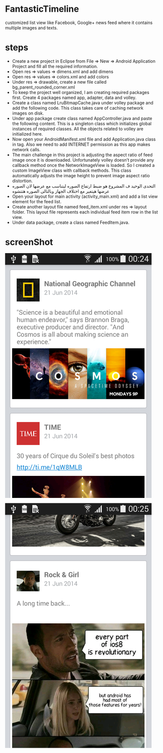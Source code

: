 # FantasticTimeline
customized list view like Facebook, Google+ news feed where it contains multiple images and texts.

# steps
- Create a new project in Eclipse from File ⇒ New ⇒ Android Application Project and fill all the required information.
- Open res ⇒ values ⇒ dimens.xml and add dimens
- Open res ⇒ values ⇒ colors.xml and add colors
- Under res ⇒ drawable, create a new file called bg_parent_rounded_corner.xml 
- To keep the project well organized, I am creating required packages first. Create 4 packages named app, adapter, data and volley. 
- Create a class named LruBitmapCache.java under volley package and add the following code. This class takes care of caching network images on disk.
- Under app package create class named AppController.java and paste the following content. This is a singleton class which initializes global instances of required classes. All the objects related to volley are initialized here.
- Now open your AndroidManifest.xml file and add Application.java class in <application> tag. Also we need to add INTERNET permission as this app makes network calls.
- The main challenge in this project is adjusting the aspect ratio of feed image once it is downloaded. Unfortunately volley doesn’t provide any callback method once the NetworkImageView is loaded. So I created a custom ImageView class with callback methods. This class automatically adjusts the image height to prevent image aspect ratio distortion.
- التحدى الوحيد ف المشروع هو ضبط ارتفاع الصوره ليتناسب مع عرضها لان الصوره عرضها هيتغير مع اختلاف الجهاز وبالتالى الصوره هتتشوه
- Open your layout for main activity (activity_main.xml) and add a list view element for the feed list.
- Create another layout file named feed_item.xml under res ⇒ layout folder. This layout file represents each individual feed item row in the list view.
- Under data package, create a class named FeedItem.java.

# screenShot
![alt tag](https://github.com/MostafaAnter/FantasticTimeline/blob/master/device-2016-02-06-002509.png)


![alt tag](https://github.com/MostafaAnter/FantasticTimeline/blob/master/device-2016-02-06-002549.png)
